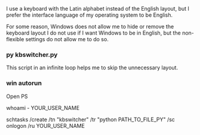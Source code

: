 I use a keyboard with the Latin alphabet instead of the English layout, but I prefer the interface language of my operating system to be English.

For some reason, Windows does not allow me to hide or remove the keyboard layout I do not use if I want Windows to be in English, but the non-flexible settings do not allow me to do so.

### py kbswitcher.py

This script in an infinite loop helps me to skip the unnecessary layout.

### win autorun

Open PS

whoami - YOUR_USER_NAME

schtasks /create /tn "kbswitcher" /tr "python PATH_TO_FILE_PY" /sc onlogon /ru YOUR_USER_NAME
